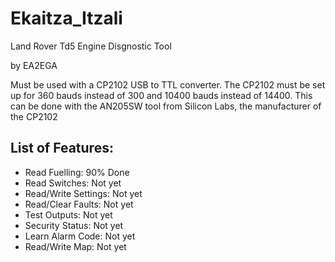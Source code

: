 # Ekaitza_Itzali
Land Rover Td5 Engine Disgnostic Tool

by EA2EGA

Must be used with a CP2102 USB to TTL converter.
The CP2102 must be set up for 360 bauds instead of 300
and 10400 bauds instead of 14400.
This can be done with the AN205SW tool from Silicon Labs,
the manufacturer of the CP2102

## List of Features:

* Read Fuelling: 90% Done
* Read Switches: Not yet
* Read/Write Settings: Not yet
* Read/Clear Faults: Not yet
* Test Outputs: Not yet
* Security Status: Not yet
* Learn Alarm Code: Not yet
* Read/Write Map: Not yet